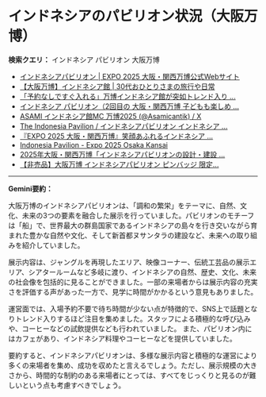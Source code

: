 # インドネシアのパビリオン状況（大阪万博）

**検索クエリ：** インドネシア パビリオン 大阪万博

- [インドネシアパビリオン | EXPO 2025 大阪・関西万博公式Webサイト](https://www.expo2025.or.jp/official-participant/indonesia/)
- [【大阪万博】インドネシア館 | 30代おひとりさまの旅行や日常](https://ameblo.jp/yrk0327/entry-12902904410.html)
- [「予約なしですぐ入れる」万博インドネシア館が突如トレンド入り ...](https://news.yahoo.co.jp/articles/5ac41a84985753620ac4aabaae90943de3cb4c7f)
- [インドネシア パビリオン（2回目の 大阪・関西万博 子どもも楽しめ ...](https://ameblo.jp/syenron1/entry-12908365440.html)
- [ASAMI インドネシア館MC 万博2025 (@Asamicantik) / X](https://x.com/asamicantik)
- [The Indonesia Pavilion / インドネシアパビリオン インドネシア ...](https://www.instagram.com/p/C6s6GRiu_ZW/)
- [『EXPO 2025 大阪・関西万博』笑顔あふれるインドネシア ...](https://note.com/yamada_tourist/n/n27bea8822b97)
- [Indonesia Pavilion - Expo 2025 Osaka Kansai](https://expo2025indonesia.id/)
- [2025年大阪・関西万博「インドネシアパビリオンの設計・建設 ...](https://www.fujiya-net.co.jp/news/20240501)
- [【非売品】大阪万博 インドネシアパビリオン ピンバッジ 限定...](https://p42.lv/product/363112149548)


---

**Gemini要約：**

大阪万博のインドネシアパビリオンは、「調和の繁栄」をテーマに、自然、文化、未来の3つの要素を融合した展示を行っていました。パビリオンのモチーフは「船」で、世界最大の群島国家であるインドネシアの島々を行き交いながら育まれた豊かな自然や文化、そして新首都ヌサンタラの建設など、未来への取り組みを紹介していました。

展示内容は、ジャングルを再現したエリア、映像コーナー、伝統工芸品の展示エリア、シアタールームなど多岐に渡り、インドネシアの自然、歴史、文化、未来の社会像を包括的に見ることができました。一部の来場者からは展示内容の充実さを評価する声があった一方で、見学に時間がかかるという意見もありました。

運営面では、入場予約不要で待ち時間が少ない点が特徴的で、SNS上で話題となりトレンド入りするほど注目を集めました。スタッフによる積極的な呼び込みや、コーヒーなどの試飲提供なども行われていました。  また、パビリオン内にはカフェがあり、インドネシア料理やコーヒーなどを提供していました。


要約すると、インドネシアパビリオンは、多様な展示内容と積極的な運営により多くの来場者を集め、成功を収めたと言えるでしょう。ただし、展示規模の大きさから、時間的な制約のある来場者にとっては、すべてをじっくりと見るのが難しいという点も考慮すべきでしょう。

